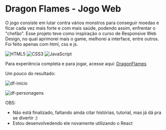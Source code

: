 # Dragon Flames - Jogo Web

O jogo consiste em lutar contra vários monstros para conseguir moedas e ficar cada vez mais forte e com mais saúde, podendo assim, enfrentar o "chefão". Esse projeto teve como inspiração o curso de Responsive Web Design, no qual aprimorei mais o game, melhorei a interface, entre outros. Foi feito apenas com html, css e js.

![HTML5](https://img.shields.io/badge/HTML5-E34F26?style=for-the-badge&logo=html5&logoColor=white) 
![CSS3](https://img.shields.io/badge/CSS3-1572B6?style=for-the-badge&logo=css3&logoColor=white) 
![JavaScript](https://img.shields.io/badge/JavaScript-F7DF1E?style=for-the-badge&logo=javascript&logoColor=black)

Para experiência completa e para jogar, acesse aqui: [DragonFlames](https://carlalopesj.github.io/game-web)

Um pouco do resultado:

![df-inicio](https://github.com/user-attachments/assets/4fd8bd3d-65f6-4d82-98be-ebf9d682c713)

![df-personagens](https://github.com/user-attachments/assets/a98f1092-c760-4700-bb16-906cc60b8694)


OBS: 
- Não está finalizado, faltando ainda citar histórias, tutorial, mas já dá pra se divertir :)
- Estou desenvolvedendo ele novamente utilizando o React


